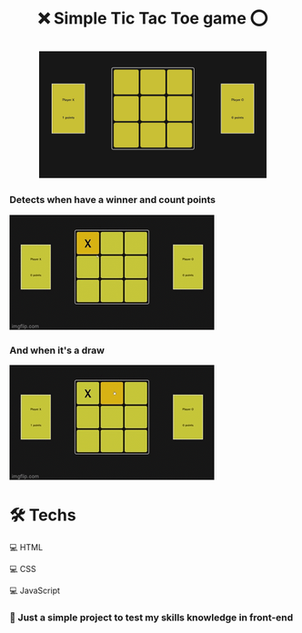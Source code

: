 <h1 align="center">❌ Simple Tic Tac Toe game ⭕ </h1>

<h2 align = "center">
<img alt="To-Do List" src="github/tic-ta-toe-preview.png" width="400px" />
</h2> 

### Detects when have a winner and count points
![GIF](github/gif2.gif)

### And when it's a draw
![GIF](github/gif1.gif)

# 🛠️ Techs

💻 HTML

💻 CSS

💻 JavaScript

### 🌟 Just a simple project to test my skills knowledge in front-end

